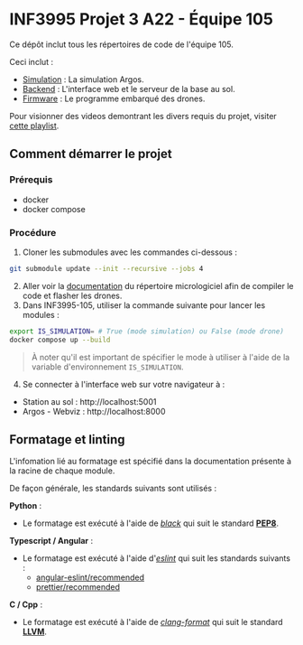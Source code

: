 # INF3995 Projet 3 A22 - Équipe 105

Ce dépôt inclut tous les répertoires de code de l'équipe 105.

Ceci inclut :
- [Simulation](simulation/README.md) : La simulation Argos.
- [Backend](backend/README.md) : L'interface web et le serveur de la base au sol.
- [Firmware](firmware/README.md) : Le programme embarqué des drones.

Pour visionner des videos demontrant les divers requis du projet, visiter [cette playlist](https://www.youtube.com/watch?v=SE6PGoNG7HE&list=PLoUd4HWatUyltAhvjY0_uYdeJNyxkJ2OQ).

## Comment démarrer le projet

### Prérequis
- docker 
- docker compose

### Procédure
1. Cloner les submodules avec les commandes ci-dessous :
```bash
git submodule update --init --recursive --jobs 4
```
2. Aller voir la [documentation](firmware/README.md) du répertoire micrologiciel afin de compiler le code et flasher les drones.
3. Dans INF3995-105, utiliser la commande suivante pour lancer les modules :
```bash
export IS_SIMULATION= # True (mode simulation) ou False (mode drone)
docker compose up --build
```
>  À noter qu'il est important de spécifier le mode à utiliser à l'aide de la variable d'environnement ``IS_SIMULATION``.

4. Se connecter à l'interface web sur votre navigateur à :
- Station au sol : http://localhost:5001
- Argos - Webviz : http://localhost:8000

## Formatage et linting

L'infomation lié au formatage est spécifié dans la documentation présente à la racine de chaque module.

De façon générale, les standards suivants sont utilisés :

**Python** : 

- Le formatage est exécuté à l'aide de [*black*](https://github.com/psf/black) qui suit le
standard [**PEP8**](https://peps.python.org/pep-0008/).


**Typescript / Angular** :

- Le formatage est exécuté à l'aide d'[*eslint*](https://eslint.org/) qui suit les standards suivants :
  - [angular-eslint/recommended](https://github.com/angular-eslint/angular-eslint)
  - [prettier/recommended](https://github.com/prettier/eslint-plugin-prettier)


**C / Cpp** :

- Le formatage est exécuté à l'aide de [*clang-format*](https://clang.llvm.org/docs/ClangFormat.html) qui suit le
standard [**LLVM**](https://llvm.org/docs/CodingStandards.html).




